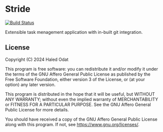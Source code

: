 # Stride

<a href="https://github.com/HalidOdat/stride/actions">
    <img src="https://github.com/stride-tasks/stride/workflows/ci/badge.svg" alt="Build Status">
</a>

Extensible task menagement application with in-built git integration.

## License

Copyright (C) 2024 Haled Odat

This program is free software: you can redistribute it and/or modify it under
the terms of the GNU Affero General Public License as published by the Free
Software Foundation, either version 3 of the License, or (at your option) any
later version.

This program is distributed in the hope that it will be useful, but WITHOUT ANY
WARRANTY; without even the implied warranty of MERCHANTABILITY or FITNESS FOR A
PARTICULAR PURPOSE. See the GNU Affero General Public License for more details.

You should have received a copy of the GNU Affero General Public License along
with this program. If not, see <https://www.gnu.org/licenses/>.
